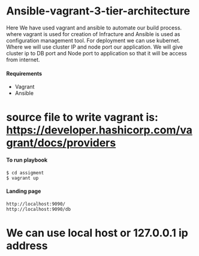# Ansible-vagrant-3-tier-architecture

Here We have used vagrant and ansible to automate our build process. where vagrant is used for creation of Infracture and Ansible is used as configuration management tool. For deployment we can use kubernet. Where we will use cluster IP and node port our application. We will give cluster ip to DB port and Node port to application so that it will be access from internet. 

#### Requirements

- Vagrant 
- Ansible 
# source file to write vagrant is: https://developer.hashicorp.com/vagrant/docs/providers

#### To run playbook

    
    $ cd assigment
    $ vagrant up

#### Landing page

    http://localhost:9090/
    http://localhost:9090/db   
# We can use local host or 127.0.0.1 ip address



